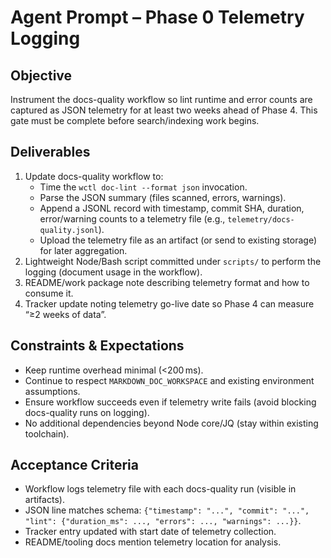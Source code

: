 # Agent Prompt – Phase 0 Telemetry Logging

## Objective
Instrument the docs-quality workflow so lint runtime and error counts are captured as JSON telemetry for at least two weeks ahead of Phase 4. This gate must be complete before search/indexing work begins.

## Deliverables
1. Update docs-quality workflow to:
   - Time the `wctl doc-lint --format json` invocation.
   - Parse the JSON summary (files scanned, errors, warnings).
   - Append a JSONL record with timestamp, commit SHA, duration, error/warning counts to a telemetry file (e.g., `telemetry/docs-quality.jsonl`).
   - Upload the telemetry file as an artifact (or send to existing storage) for later aggregation.
2. Lightweight Node/Bash script committed under `scripts/` to perform the logging (document usage in the workflow).
3. README/work package note describing telemetry format and how to consume it.
4. Tracker update noting telemetry go-live date so Phase 4 can measure “≥2 weeks of data”.

## Constraints & Expectations
- Keep runtime overhead minimal (<200 ms).
- Continue to respect `MARKDOWN_DOC_WORKSPACE` and existing environment assumptions.
- Ensure workflow succeeds even if telemetry write fails (avoid blocking docs-quality runs on logging).
- No additional dependencies beyond Node core/JQ (stay within existing toolchain).

## Acceptance Criteria
- Workflow logs telemetry file with each docs-quality run (visible in artifacts).
- JSON line matches schema: `{"timestamp": "...", "commit": "...", "lint": {"duration_ms": ..., "errors": ..., "warnings": ...}}`.
- Tracker entry updated with start date of telemetry collection.
- README/tooling docs mention telemetry location for analysis.
